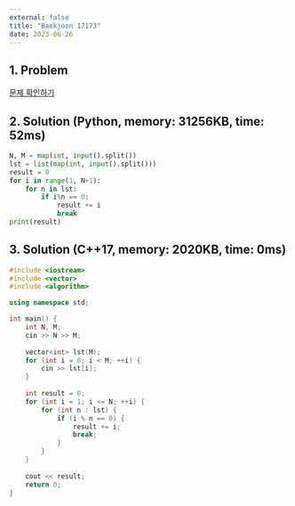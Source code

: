 ```yaml
---
external: false
title: "Baekjoon 17173"
date: 2023-06-26
---
```


## 1. Problem

[문제 확인하기](https://www.acmicpc.net/problem/17173)

## 2. Solution (Python, memory: 31256KB, time: 52ms)

```python
N, M = map(int, input().split())
lst = list(map(int, input().split()))
result = 0
for i in range(1, N+1):
    for n in lst:
        if i%n == 0:
            result += i
            break
print(result)
```

## 3. Solution (C++17, memory: 2020KB, time: 0ms)

```cpp
#include <iostream>
#include <vector>
#include <algorithm>

using namespace std;

int main() {
    int N, M;
    cin >> N >> M;
    
    vector<int> lst(M);
    for (int i = 0; i < M; ++i) {
        cin >> lst[i];
    }
    
    int result = 0;
    for (int i = 1; i <= N; ++i) {
        for (int n : lst) {
            if (i % n == 0) {
                result += i;
                break;
            }
        }
    }
    
    cout << result;   
    return 0;
}
```
